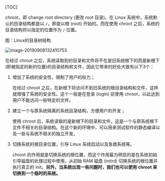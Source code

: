 [TOC]

chroot，即 change root directory (更改 root 目录)。在 Linux 系统中，系统默认的目录结构都是以 `/`，即是以根 (root) 开始的。而在使用 chroot 之后，系统的目录结构将以指定的位置作为 `/` 位置。

图：Linux的目录树结构

![image-20190908132410753](/Users/chenyansong/Documents/note/images/computeNetwork/image-20190908132410753.png)

在经过 chroot 之后，系统读取到的目录和文件将不在是旧系统根下的而是新根下(即被指定的新的位置)的目录结构和文件，因此它带来的好处大致有以下3个：

1. 增加了系统的安全性，限制了用户的权力；

   在经过 chroot 之后，在新根下将访问不到旧系统的根目录结构和文件，这样就增强了系统的安全性。这个一般是在登录 (login) 前使用 chroot，以此达到用户不能访问一些特定的文件。

   

2. 建立一个与原系统隔离的系统目录结构，方便用户的开发；

   使用 chroot 后，系统读取的是新根下的目录和文件，这是一个与原系统根下文件不相关的目录结构。在这个新的环境中，可以用来测试软件的静态编译以及一些与系统不相关的独立开发。

   

3. 切换系统的根目录位置，引导 Linux 系统启动以及急救系统等。

   chroot 的作用就是切换系统的根位置，而这个作用最为明显的是在系统初始引导磁盘的处理过程中使用，从初始 RAM 磁盘 (initrd) 切换系统的根位置并执行真正的 init。**另外，当系统出现一些问题时，我们也可以使用 chroot 来切换到一个临时的系统。**